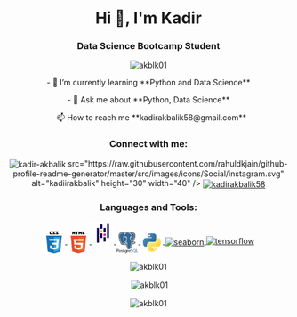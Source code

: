 <h1 align="center">Hi 👋, I'm Kadir</h1>
<h3 align="center">Data Science Bootcamp Student</h3>

<p align="center"> <a href="https://github.com/ryo-ma/github-profile-trophy"><img src="https://github-profile-trophy.vercel.app/?username=akblk01" alt="akblk01" /></a> </p>

<p align="center">- 🌱 I’m currently learning **Python and Data Science**</p>

<p align="center">- 💬 Ask me about **Python, Data Science**</p>

<p align="center">- 📫 How to reach me **kadirakbalik58@gmail.com**</p>

<h3 align="center">Connect with me:</h3>
<p align="center">
<a href="https://linkedin.com/in/kadir-akbalik" target="blank"></a><img align="center" src="https://raw.githubusercontent.com/rahuldkjain/github-profile-readme-generator/master/src/images/icons/Social/linked-in-alt.svg" alt="kadir-akbalik" height="30" width="40" /></a>
src="https://raw.githubusercontent.com/rahuldkjain/github-profile-readme-generator/master/src/images/icons/Social/instagram.svg" alt="kadiirakbalik" height="30" width="40" /></a>
<a href="https://www.hackerrank.com/kadirakbalik58" target="blank"><img align="center" src="https://raw.githubusercontent.com/rahuldkjain/github-profile-readme-generator/master/src/images/icons/Social/hackerrank.svg" alt="kadirakbalik58" height="30" width="40" /></a>
</p>

<h3 align="center">Languages and Tools:</h3>
<p align="center"> <a href="https://www.w3schools.com/css/" target="_blank" rel="noreferrer"> <img align = "center" src="https://raw.githubusercontent.com/devicons/devicon/master/icons/css3/css3-original-wordmark.svg" alt="css3" width="40" height="40"/> </a> <a href="https://www.w3.org/html/" target="_blank" rel="noreferrer"> <img align = "center" src="https://raw.githubusercontent.com/devicons/devicon/master/icons/html5/html5-original-wordmark.svg" alt="html5" width="40" height="40"/> </a> <a href="https://pandas.pydata.org/" target="_blank" rel="noreferrer"> <img src="https://raw.githubusercontent.com/devicons/devicon/2ae2a900d2f041da66e950e4d48052658d850630/icons/pandas/pandas-original.svg" alt="pandas" width="40" height="40"/> </a> <a href="https://www.postgresql.org" target="_blank" rel="noreferrer"> <img align = "center" src="https://raw.githubusercontent.com/devicons/devicon/master/icons/postgresql/postgresql-original-wordmark.svg" alt="postgresql" width="40" height="40"/> </a> <a href="https://www.python.org" target="_blank" rel="noreferrer"> <img align = "center" src="https://raw.githubusercontent.com/devicons/devicon/master/icons/python/python-original.svg" alt="python" width="40" height="40"/> </a> <a href="https://seaborn.pydata.org/" target="_blank" rel="noreferrer"> <img align = "center" src="https://seaborn.pydata.org/_images/logo-mark-lightbg.svg" alt="seaborn" width="40" height="40"/> </a> <a href="https://www.tensorflow.org" target="_blank" rel="noreferrer"> <img src="https://www.vectorlogo.zone/logos/tensorflow/tensorflow-icon.svg" alt="tensorflow" width="40" height="40"/> </a> </p>

<p align = "center"><img align="center" src="https://github-readme-stats.vercel.app/api/top-langs?username=akblk01&show_icons=true&locale=en&layout=compact" alt="akblk01" /></p>

<p align = "center">&nbsp;<img align="center" src="https://github-readme-stats.vercel.app/api?username=akblk01&show_icons=true&theme=tokyonight&locale=en" alt="akblk01" /></p>

<p align = "center"><img align="center" src="https://github-readme-streak-stats.herokuapp.com/?user=akblk01&theme=dark" alt="akblk01" /></p>
